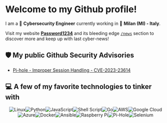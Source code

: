 # Welcome to my Github profile!

I am a 🔨 **Cybersecurity Engineer** currently working in 📍 **Milan (MI) - Italy**.

Visit my website [**Password1234**](https://psw1234.com/) and its bleeding edge [`/news`](https://psw1234.com/news/) section to discover more and keep up with last cyber-news!

## :shield: My public Github Security Advisories

- [Pi-hole - Improper Session Handling - CVE-2023-23614](https://github.com/pi-hole/AdminLTE/security/advisories/GHSA-33w4-xf7m-f82m)



## :computer: A few of my favorite technologies to tinker with


<div align="center">
  
![Linux](https://img.shields.io/badge/Linux-FCC624?style=for-the-badge&logo=linux&logoColor=black)![Python](https://img.shields.io/badge/python-3670A0?style=for-the-badge&logo=python&logoColor=ffdd54)![JavaScript](https://img.shields.io/badge/javascript-%23323330.svg?style=for-the-badge&logo=javascript&logoColor=%23F7DF1E)![Shell Script](https://img.shields.io/badge/shell_script-%23121011.svg?style=for-the-badge&logo=gnu-bash&logoColor=white)![Go](https://img.shields.io/badge/go-%2300ADD8.svg?style=for-the-badge&logo=go&logoColor=white)![AWS](https://img.shields.io/badge/AWS-%23FF9900.svg?style=for-the-badge&logo=amazon-aws&logoColor=white)![Google Cloud](https://img.shields.io/badge/GoogleCloud-%234285F4.svg?style=for-the-badge&logo=google-cloud&logoColor=white)![Azure](https://img.shields.io/badge/azure-%230072C6.svg?style=for-the-badge&logo=azure-devops&logoColor=white)![Docker](https://img.shields.io/badge/docker-%230db7ed.svg?style=for-the-badge&logo=docker&logoColor=white)![Ansible](https://img.shields.io/badge/ansible-%231A1918.svg?style=for-the-badge&logo=ansible&logoColor=white)![Raspberry Pi](https://img.shields.io/badge/-RaspberryPi-C51A4A?style=for-the-badge&logo=Raspberry-Pi)![Pi-Hole](https://img.shields.io/badge/pihole-%2396060C.svg?style=for-the-badge&logo=pi-hole&logoColor=white)![Selenium](https://img.shields.io/badge/-selenium-%43B02A?style=for-the-badge&logo=selenium&logoColor=white)

</div>
